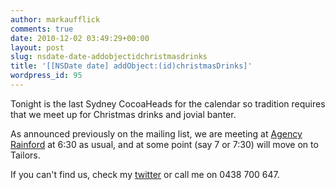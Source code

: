 ```yaml
---
author: markaufflick
comments: true
date: 2010-12-02 03:49:29+00:00
layout: post
slug: nsdate-date-addobjectidchristmasdrinks
title: '[[NSDate date] addObject:(id)christmasDrinks]'
wordpress_id: 95
---
```


Tonight is the last Sydney CocoaHeads for the calendar so tradition requires that we meet up for Christmas drinks and jovial banter.

As announced previously on the mailing list, we are meeting at [Agency Rainford](http://maps.google.com.au/maps?q=2-12%20Foveaux%20St,%20Surry%20Hills,%20Sydney%20(Agency%20Rainford)&sll=-33.883795,151.209319) at 6:30 as usual, and at some point (say 7 or 7:30) will move on to Tailors.

If you can't find us, check my [twitter](http://twitter.com/markaufflick) or call me on 0438 700 647.
